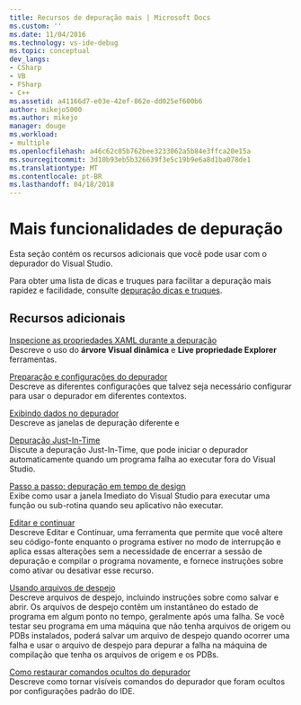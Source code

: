 ```yaml
---
title: Recursos de depuração mais | Microsoft Docs
ms.custom: ''
ms.date: 11/04/2016
ms.technology: vs-ide-debug
ms.topic: conceptual
dev_langs:
- CSharp
- VB
- FSharp
- C++
ms.assetid: a41166d7-e03e-42ef-862e-dd025ef600b6
author: mikejo5000
ms.author: mikejo
manager: douge
ms.workload:
- multiple
ms.openlocfilehash: a46c62c05b762bee3233062a5b84e3ffca20e15a
ms.sourcegitcommit: 3d10b93eb5b326639f3e5c19b9e6a8d1ba078de1
ms.translationtype: MT
ms.contentlocale: pt-BR
ms.lasthandoff: 04/18/2018
---
```

# <a name="more-debugging-features"></a>Mais funcionalidades de depuração
Esta seção contém os recursos adicionais que você pode usar com o depurador do Visual Studio.  
  
 Para obter uma lista de dicas e truques para facilitar a depuração mais rapidez e facilidade, consulte [depuração dicas e truques](http://blogs.msdn.com/b/visualstudio/archive/2015/05/22/debugging-tips-and-tricks.aspx).  
  
## <a name="additional-features"></a>Recursos adicionais  
 [Inspecione as propriedades XAML durante a depuração](../debugger/inspect-xaml-properties-while-debugging.md)  
 Descreve o uso do **árvore Visual dinâmica** e **Live propriedade Explorer** ferramentas.  
  
 [Preparação e configurações do depurador](../debugger/debugger-settings-and-preparation.md)  
 Descreve as diferentes configurações que talvez seja necessário configurar para usar o depurador em diferentes contextos.  
  
 [Exibindo dados no depurador](../debugger/viewing-data-in-the-debugger.md)  
 Descreve as janelas de depuração diferente e  
  
 [Depuração Just-In-Time](../debugger/just-in-time-debugging-in-visual-studio.md)  
 Discute a depuração Just-In-Time, que pode iniciar o depurador automaticamente quando um programa falha ao executar fora do Visual Studio.  
  
 [Passo a passo: depuração em tempo de design](../debugger/walkthrough-debugging-at-design-time.md)  
 Exibe como usar a janela Imediato do Visual Studio para executar uma função ou sub-rotina quando seu aplicativo não executar. 
  
 [Editar e continuar](../debugger/edit-and-continue.md)  
 Descreve Editar e Continuar, uma ferramenta que permite que você altere seu código-fonte enquanto o programa estiver no modo de interrupção e aplica essas alterações sem a necessidade de encerrar a sessão de depuração e compilar o programa novamente, e fornece instruções sobre como ativar ou desativar esse recurso.  
  
 [Usando arquivos de despejo](../debugger/using-dump-files.md)  
 Descreve arquivos de despejo, incluindo instruções sobre como salvar e abrir. Os arquivos de despejo contêm um instantâneo do estado de programa em algum ponto no tempo, geralmente após uma falha. Se você testar seu programa em uma máquina que não tenha arquivos de origem ou PDBs instalados, poderá salvar um arquivo de despejo quando ocorrer uma falha e usar o arquivo de despejo para depurar a falha na máquina de compilação que tenha os arquivos de origem e os PDBs. 
  
 [Como restaurar comandos ocultos do depurador](../debugger/how-to-restore-hidden-debugger-commands.md)  
 Descreve como tornar visíveis comandos do depurador que foram ocultos por configurações padrão do IDE.
